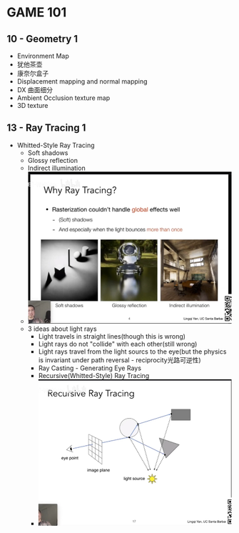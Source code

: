 # GAME 101
## 10 - Geometry 1
- Environment Map
- 犹他茶壶
- 康奈尔盒子
- Displacement mapping and normal mapping
- DX 曲面细分
- Ambient Occlusion texture map
- 3D texture
## 13 - Ray Tracing 1
- Whitted-Style Ray Tracing
  - Soft shadows
  - Glossy reflection
  - Indirect illumination
  - ![](img/01.png)
  - 3 ideas about light rays
    - Light travels in straight lines(though this is wrong)
    - Light rays do not "collide" with each other(still wrong)
    - Light rays travel from the light sourcs to the eye(but the physics is invariant under path reversal - reciprocity光路可逆性)
    - Ray Casting - Generating Eye Rays
    - Recursive(Whitted-Style) Ray Tracing
    - ![](img/02.png)